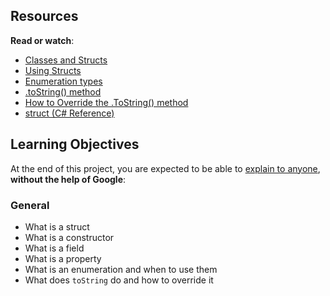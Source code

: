 <h2>Resources</h2>

<p><strong>Read or watch</strong>:</p>

<ul>
<li><a href="/rltoken/intrd30cFD8bZnkhMtBKEg" title="Classes and Structs" target="_blank">Classes and Structs</a> </li>
<li><a href="/rltoken/X4zrzeNakjelRNj5teH1Pw" title="Using Structs" target="_blank">Using Structs</a> </li>
<li><a href="/rltoken/7pBdsPzJfXMlEkNklpC3jA" title="Enumeration types" target="_blank">Enumeration types</a> </li>
<li><a href="/rltoken/fwQp-D7JRiEVWeaNLIq2PA" title=".toString() method" target="_blank">.toString() method</a> </li>
<li><a href="/rltoken/RWAAmeQo4hQBXaQBHvaINw" title="How to Override the .ToString() method" target="_blank">How to Override the .ToString() method</a> </li>
<li><a href="/rltoken/X4zrzeNakjelRNj5teH1Pw" title="struct (C# Reference)" target="_blank">struct (C# Reference)</a> </li>
</ul>

<h2>Learning Objectives</h2>

<p>At the end of this project, you are expected to be able to <a href="/rltoken/pPt2_9OwShbxLW5FQZA5yA" title="explain to anyone" target="_blank">explain to anyone</a>, <strong>without the help of Google</strong>:</p>

<h3>General</h3>

<ul>
<li>What is a struct</li>
<li>What is a constructor</li>
<li>What is a field</li>
<li>What is a property</li>
<li>What is an enumeration and when to use them</li>
<li>What does <code>toString</code> do and how to override it</li>
</ul>
